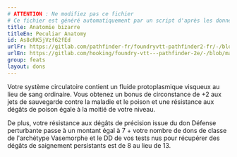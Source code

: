 ```yaml
---
# ATTENTION : Ne modifiez pas ce fichier
# Ce fichier est généré automatiquement par un script d'après les données du module Foundry VTT officiel et de sa traduction
title: Anatomie bizarre
titleEn: Peculiar Anatomy
id: As8cRK5jVzf62fEd
urlFr: https://gitlab.com/pathfinder-fr/foundryvtt-pathfinder2-fr/-/blob/master/data/feats/As8cRK5jVzf62fEd.htm
urlEn: https://gitlab.com/hooking/foundry-vtt---pathfinder-2e/-/blob/master/packs/data/feats.db/peculiar-anatomy.json
group: feats
layout: dons
---
```

Votre système circulatoire contient un fluide protoplasmique visqueux au lieu de sang ordinaire. Vous obtenez un bonus de circonstance de +2 aux jets de sauvegarde contre la maladie et le poison et une résistance aux dégâts de poison égale à la moitié de votre niveau.

De plus, votre résistance aux dégâts de précision issue du don Défense perturbante passe à un montant égal à 7 + votre nombre de dons de classe de l'archétype Vasemorphe et le DD de vos tests nus pour récupérer des dégâts de saignement persistants est de 8 au lieu de 13.


